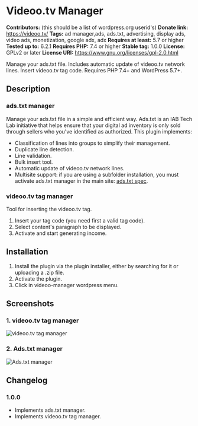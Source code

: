 # Videoo.tv Manager #
**Contributors:** (this should be a list of wordpress.org userid's)
**Donate link:** https://videoo.tv/
**Tags:** ad manager,ads, ads.txt, advertising, display ads, video ads, monetization, google adx, adx
**Requires at least:** 5.7 or higher
**Tested up to:** 6.2.1
**Requires PHP:** 7.4 or higher
**Stable tag:** 1.0.0
**License:** GPLv2 or later
**License URI:** https://www.gnu.org/licenses/gpl-2.0.html

Manage your ads.txt file. Includes automatic update of videoo.tv network lines. Insert videoo.tv tag code. Requires PHP 7.4+ and WordPress 5.7+.

## Description ##

### ads.txt manager ###

Manage your ads.txt file in a simple and efficient way. Ads.txt is an IAB Tech Lab initiative that helps ensure that your digital ad inventory is only sold through sellers who you've identified as authorized.
This plugin implements:

* Classification of lines into groups to simplify their management.
* Duplicate line detection.
* Line validation.
* Bulk insert tool.
* Automatic update of videoo.tv network lines.
* Multisite support: if you are using a subfolder installation, you must activate ads.txt manager in the main site: [ads.txt spec](https://iabtechlab.com/ads-txt/ "Ads.txt spec").

### videoo.tv tag manager ###

Tool for inserting the videoo.tv tag.

1. Insert your tag code (you need first a valid tag code).
2. Select content's paragraph to be displayed.
3. Activate and start generating income.


## Installation ##

1. Install the plugin via the plugin installer, either by searching for it or uploading a .zip file.
2. Activate the plugin.
3. Click in videoo-manager wordpress menu.


## Screenshots ##

### 1. videoo.tv tag manager ###
![videoo.tv tag manager](http://ps.w.org/videoo-manager/assets/screenshot-1.png)


### 2. Ads.txt manager ###
![Ads.txt manager](http://ps.w.org/videoo.tv-manager/assets/screenshot-2.png)


## Changelog ##

### 1.0.0 ###
* Implements ads.txt manager.
* Implements videoo.tv tag manager.

